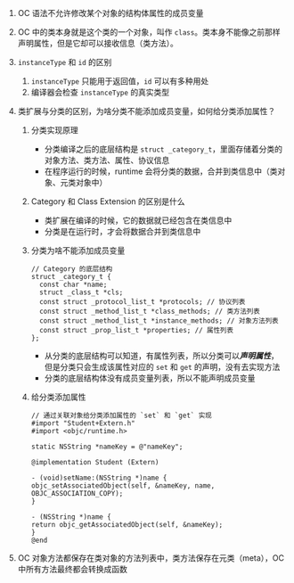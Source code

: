 1. OC 语法不允许修改某个对象的结构体属性的成员变量
1. OC 中的类本身就是这个类的一个对象，叫作 `class`。类本身不能像之前那样声明属性，但是它却可以接收信息（类方法）。
1. `instanceType` 和 `id` 的区别
   1. `instanceType` 只能用于返回值，`id` 可以有多种用处
   1. 编译器会检查 `instanceType` 的真实类型
1. 类扩展与分类的区别，为啥分类不能添加成员变量，如何给分类添加属性？
   1. 分类实现原理
      - 分类编译之后的底层结构是 `struct _category_t`，里面存储着分类的对象方法、类方法、属性、协议信息
      - 在程序运行的时候，runtime 会将分类的数据，合并到类信息中（类对象、元类对象中）
   1. Category 和 Class Extension 的区别是什么
      - 类扩展在编译的时候，它的数据就已经包含在类信息中
      - 分类是在运行时，才会将数据合并到类信息中
   1. 分类为啥不能添加成员变量

      ```objc
      // Category 的底层结构
      struct _category_t {
        const char *name;
        struct _class_t *cls;
        const struct _protocol_list_t *protocols; // 协议列表
        const struct _method_list_t *class_methods; // 类方法列表
        const struct _method_list_t *instance_methods; // 对象方法列表
        const struct _prop_list_t *properties; // 属性列表
      };
      ```

      - 从分类的底层结构可以知道，有属性列表，所以分类可以***声明属性***，但是分类只会生成该属性对应的 `set` 和 `get` 的声明，没有去实现方法
      - 分类的底层结构体没有成员变量列表，所以不能声明成员变量
   1. 给分类添加属性

      ```objc
      // 通过关联对象给分类添加属性的 `set` 和 `get` 实现
      #import "Student+Extern.h"
      #import <objc/runtime.h>

      static NSString *nameKey = @"nameKey";

      @implementation Student (Extern)

      - (void)setName:(NSString *)name {
      objc_setAssociatedObject(self, &nameKey, name, OBJC_ASSOCIATION_COPY);
      }

      - (NSString *)name {
      return objc_getAssociatedObject(self, &nameKey);
      }
      @end
      ```

1. OC 对象方法都保存在类对象的方法列表中，类方法保存在元类（meta），OC 中所有方法最终都会转换成函数
